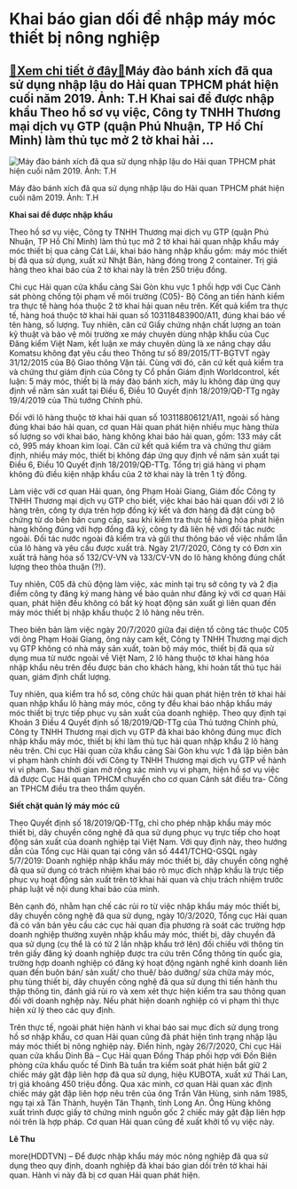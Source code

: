 Khai báo gian dối để nhập máy móc thiết bị nông nghiệp
======================================================

[:gift:Xem chi tiết ở đây:gift:](https://hddtvn.com/khai-bao-gian-doi-de-nhap-may-moc-thiet-bi-nong-nghiep/)Máy đào bánh xích đã qua sử dụng nhập lậu do Hải quan TPHCM phát hiện cuối năm 2019. Ảnh: T.H Khai sai để được nhập khẩu Theo hồ sơ vụ việc, Công ty TNHH Thương mại dịch vụ GTP (quận Phú Nhuận, TP Hồ Chí Minh) làm thủ tục mở 2 tờ khai hải …
------------------------------------------------------------------------------------------------------------------------------------------------------------------------------------------------------------------------------------------------





![Máy đào bánh xích đã qua sử dụng nhập lậu do Hải quan TPHCM phát hiện cuối năm 2019. 	Ảnh: T.H](https://hddtvn.com/wp-content/uploads/2021/01/4750_6-4625_IMG-6900.jpg "Máy đào bánh xích đã qua sử dụng nhập lậu do Hải quan TPHCM phát hiện cuối năm 2019. 	Ảnh: T.H")


Máy đào bánh xích đã qua sử dụng nhập lậu do Hải quan TPHCM phát hiện cuối năm 2019. Ảnh: T.H



**Khai sai để được nhập khẩu**


Theo hồ sơ vụ việc, Công ty TNHH Thương mại dịch vụ GTP (quận Phú Nhuận, TP Hồ Chí Minh) làm thủ tục mở 2 tờ khai hải quan nhập khẩu máy móc thiết bị qua cảng Cát Lái, khai báo hàng nhập khẩu gồm: máy móc thiết bị đã qua sử dụng, xuất xứ Nhật Bản, hàng đóng trong 2 container. Trị giá hàng theo khai báo của 2 tờ khai này là trên 250 triệu đồng.


Chi cục Hải quan cửa khẩu cảng Sài Gòn khu vực 1 phối hợp với Cục Cảnh sát phòng chống tội phạm về môi trường (C05)- Bộ Công an tiến hành kiểm tra thực tế hàng hóa thuộc 2 tờ khai hải quan nêu trên. Kết quả kiểm tra thực tế, hàng hoá thuộc tờ khai hải quan số 103118483900/A11, đúng khai báo về tên hàng, số lượng. Tuy nhiên, căn cứ Giấy chứng nhận chất lượng an toàn kỹ thuật và bảo vệ môi trường xe máy chuyên dùng nhập khẩu của Cục Đăng kiểm Việt Nam, kết luận xe máy chuyên dùng là xe nâng chạy dầu Komatsu không đạt yêu cầu theo Thông tư số 89/2015/TT-BGTVT ngày 31/12/2015 của Bộ Giao thông Vận tải. Cùng với đó, căn cứ kết quả kiểm tra và chứng thư giám định của Công ty Cổ phần Giám định Worldcontrol, kết luận: 5 máy móc, thiết bị là máy đào bánh xích, máy lu không đáp ứng quy định về năm sản xuất tại Điều 6, Điều 10 Quyết định 18/2019/QĐ-TTg ngày 19/4/2019 của Thủ tướng Chính phủ.


Đối với lô hàng thuộc tờ khai hải quan số 103118806121/A11, ngoài số hàng đúng khai báo hải quan, cơ quan Hải quan phát hiện nhiều mục hàng thừa số lượng so với khai báo, hàng không khai báo hải quan, gồm: 133 máy cắt cỏ, 995 máy khoan kim loại. Căn cứ kết quả kiểm tra và chứng thư giám định, nhiều máy móc, thiết bị không đáp ứng quy định về năm sản xuất tại Điều 6, Điều 10 Quyết định 18/2019/QĐ-TTg. Tổng trị giá hàng vi phạm không đủ điều kiện nhập khẩu của 2 tờ khai này là trên 1 tỷ đồng.


Làm việc với cơ quan Hải quan, ông Phạm Hoài Giang, Giám đốc Công ty TNHH Thương mại dịch vụ GTP cho biết, việc khai báo hải quan đối với 2 lô hàng trên, công ty dựa trên hợp đồng ký kết và đơn hàng đã đặt cùng bộ chứng từ do bên bán cung cấp, sau khi kiểm tra thực tế hàng hóa phát hiện hàng không đúng với hợp đồng đã ký, công ty đã liên hệ với đối tác nước ngoài. Đối tác nước ngoài đã kiểm tra và gửi thư thông báo về việc nhầm lẫn của lô hàng và yêu cầu được xuất trả. Ngày 21/7/2020, Công ty có Đơn xin xuất trả hàng hóa số 132/CV-VN và 133/CV-VN do lô hàng không đúng chất lượng theo thỏa thuận (?!).


Tuy nhiên, C05 đã chủ động làm việc, xác minh tại trụ sở công ty và 2 địa điểm công ty đăng ký mang hàng về bảo quản như đăng ký với cơ quan Hải quan, phát hiện đều không có bất kỳ hoạt động sản xuất gì liên quan đến máy móc thiết bị nhập khẩu thuộc 2 lô hàng nêu trên.


Theo biên bản làm việc ngày 20/7/2020 giữa đại diện tổ công tác thuộc C05 với ông Phạm Hoài Giang, ông này cam kết, Công ty TNHH Thương mại dịch vụ GTP không có nhà máy sản xuất, toàn bộ máy móc, thiết bị đã qua sử dụng mua từ nước ngoài về Việt Nam, 2 lô hàng thuộc tờ khai hàng hóa nhập khẩu nêu trên đều được bán cho khách hàng, khi hoàn tất thủ tục hải quan, giám định chất lượng.


Tuy nhiên, qua kiểm tra hồ sơ, công chức hải quan phát hiện trên tờ khai hải quan nhập khẩu lô hàng máy móc, công ty đều khai báo nhập khẩu máy móc thiết bị trực tiếp phục vụ sản xuất của doanh nghiệp. Theo quy định tại Khoản 3 Điều 4 Quyết định số 18/2019/QĐ-TTg của Thủ tướng Chính phủ, Công ty TNHH Thương mại dịch vụ GTP đã khai báo không đúng mục đích nhập khẩu máy móc, thiết bị khi làm thủ tục hải quan nhập khẩu 2 lô hàng nêu trên. Chi cục Hải quan cửa khẩu cảng Sài Gòn khu vực 1 đã lập biên bản vi phạm hành chính đối với Công ty TNHH Thương mại dịch vụ GTP về hành vi vi phạm. Sau thời gian mở rộng xác minh vụ vi phạm, hiện hồ sơ vụ việc đã được Cục Hải quan TPHCM chuyển cho cơ quan Cảnh sát điều tra- Công an TPHCM điều tra theo thẩm quyền.


**Siết chặt quản lý máy móc cũ**


Theo Quyết định số 18/2019/QĐ-TTg, chỉ cho phép nhập khẩu máy móc thiết bị, dây chuyền công nghệ đã qua sử dụng phục vụ trực tiếp cho hoạt động sản xuất của doanh nghiệp tại Việt Nam. Với quy định này, theo hướng dẫn của Tổng cục Hải quan tại công văn số 4441/TCHQ-GSQL ngày 5/7/2019: Doanh nghiệp nhập khẩu máy móc thiết bị, dây chuyền công nghệ đã qua sử dụng có trách nhiệm khai báo rõ mục đích nhập khẩu là trực tiếp phục vụ hoạt động sản xuất trên tờ khai hải quan và chịu trách nhiệm trước pháp luật về nội dung khai báo của mình.


Bên cạnh đó, nhằm hạn chế các rủi ro từ việc nhập khẩu máy móc thiết bị, dây chuyền công nghệ đã qua sử dụng, ngày 10/3/2020, Tổng cục Hải quan đã có văn bản yêu cầu các cục hải quan địa phương rà soát các trường hợp doanh nghiệp thường xuyên nhập khẩu máy móc, thiết bị, dây chuyền đã qua sử dụng (cụ thể là có từ 2 lần nhập khẩu trở lên) đối chiếu với thông tin trên giấy đăng ký doanh nghiệp được tra cứu trên Cổng thông tin quốc gia, trường hợp doanh nghiệp có đăng ký hoạt động ngành nghề kinh doanh liên quan đến buôn bán/ sản xuất/ cho thuê/ bảo dưỡng/ sửa chữa máy móc, phụ tùng thiết bị, dây chuyền công nghệ đã qua sử dụng thì tiến hành thu thập thông tin, đánh giá rủi ro và xem xét thực hiện kiểm tra sau thông quan đối với doanh nghệp này. Nếu phát hiện doanh nghiệp có vi phạm thì thực hiện xử lý theo các quy định.


Trên thực tế, ngoài phát hiện hành vi khai báo sai mục đích sử dụng trong hồ sơ nhập khẩu, cơ quan Hải quan cũng đã phát hiện tình trạng nhập lậu máy móc thiết bị nông nghiệp này. Điển hình, ngày 26/7/2020, Chi cục Hải quan cửa khẩu Dinh Bà – Cục Hải quan Đồng Tháp phối hợp với Đồn Biên phòng cửa khẩu quốc tế Dinh Bà tuần tra kiểm soát phát hiện bắt giữ 2 chiếc máy gặt đập liên hợp đã qua sử dụng, hiệu KUBOTA, xuất xứ Thái Lan, trị giá khoảng 450 triệu đồng. Qua xác minh, cơ quan Hải quan xác định chiếc máy gặt đập liên hợp nêu trên của ông Trần Văn Hùng, sinh năm 1985, ngụ tại xã Tân Thành, huyện Tân Thạnh, tỉnh Long An. Ông Hùng không xuất trình được giấy tờ chứng minh nguồn gốc 2 chiếc máy gặt đập liên hợp nói trên là hợp pháp. Cơ quan Hải quan cũng đề xuất khởi tố vụ việc này.




**Lê Thu**



more(HDDTVN) – Để được nhập khẩu máy móc nông nghiệp đã qua sử dụng theo quy định, doanh nghiệp đã khai báo gian dối trên tờ khai hải quan. Hành vi này đã bị cơ quan Hải quan phát hiện.

